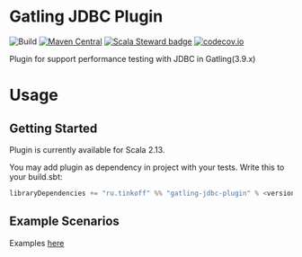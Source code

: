 # Gatling JDBC Plugin
![Build](https://github.com/TinkoffCreditSystems/gatling-jdbc-plugin/workflows/Build/badge.svg) [![Maven Central](https://img.shields.io/maven-central/v/ru.tinkoff/gatling-jdbc-plugin_2.13.svg?color=success)](https://search.maven.org/search?q=ru.tinkoff.gatling-jdbc-plugin) [![Scala Steward badge](https://img.shields.io/badge/Scala_Steward-helping-blue.svg?style=flat&logo=data:image/png;base64,iVBORw0KGgoAAAANSUhEUgAAAA4AAAAQCAMAAAARSr4IAAAAVFBMVEUAAACHjojlOy5NWlrKzcYRKjGFjIbp293YycuLa3pYY2LSqql4f3pCUFTgSjNodYRmcXUsPD/NTTbjRS+2jomhgnzNc223cGvZS0HaSD0XLjbaSjElhIr+AAAAAXRSTlMAQObYZgAAAHlJREFUCNdNyosOwyAIhWHAQS1Vt7a77/3fcxxdmv0xwmckutAR1nkm4ggbyEcg/wWmlGLDAA3oL50xi6fk5ffZ3E2E3QfZDCcCN2YtbEWZt+Drc6u6rlqv7Uk0LdKqqr5rk2UCRXOk0vmQKGfc94nOJyQjouF9H/wCc9gECEYfONoAAAAASUVORK5CYII=)](https://scala-steward.org) [![codecov.io](https://codecov.io/github/Tinkoff/gatling-jdbc-plugin?branch=master)](https://codecov.io/github/Tinkoff/gatling-jdbc-plugin?branch=master)

Plugin for support performance testing with JDBC in Gatling(3.9.x)

# Usage

## Getting Started
Plugin is currently available for Scala 2.13.

You may add plugin as dependency in project with your tests. Write this to your build.sbt:

``` scala
libraryDependencies += "ru.tinkoff" %% "gatling-jdbc-plugin" % <version> % Test
``` 

## Example Scenarios
Examples [here](https://github.com/Tinkoff/gatling-jdbc-plugin/tree/master/src/test/scala/ru/tinkoff/load/jdbc/test)
